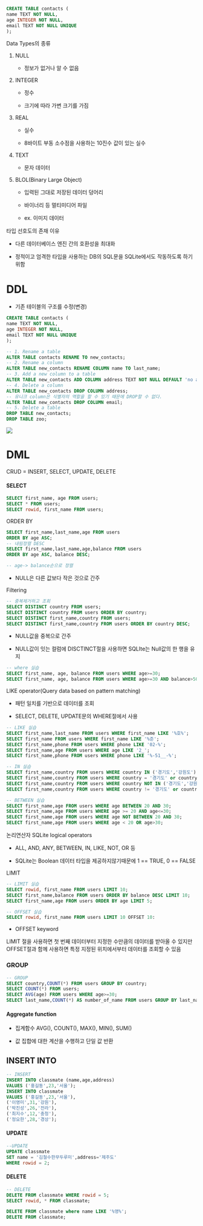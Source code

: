 ```sql
CREATE TABLE contacts (
name TEXT NOT NULL,
age INTEGER NOT NULL,
email TEXT NOT NULL UNIQUE
);
```

Data Types의 종류

1. NULL
   
   - 정보가 없거나 알 수 없음 

2. INTEGER
   
   - 정수
   
   - 크기에 따라 가변 크기를 가짐

3. REAL
   
   - 실수
   
   - 8바이트 부동 소수점을 사용하는 10진수 값이 있는 실수

4. TEXT
   
   - 문자 데이터

5. BLOL(Binary Large Object)
   
   - 입력된 그대로 저장된 데이터 덩어리
   
   - 바이너리 등 멀티미디어 파일
   
   - ex. 이미지 데이터   

타입 선호도의 존재 이유 

- 다른 데이터베이스 엔진 간의 호환성을 최대화

- 정적이고 엄격한 타입을 사용하는 DB의 SQL문을 SQLite에서도 작동하도록 하기 위함

# DDL

- 기존 테이블의 구조를 수정(변경)

```sql
CREATE TABLE contacts (
name TEXT NOT NULL,
age INTEGER NOT NULL,
email TEXT NOT NULL UNIQUE
);

-- 1. Rename a table
ALTER TABLE contacts RENAME TO new_contacts;
-- 2. Rename a column
ALTER TABLE new_contacts RENAME COLUMN name TO last_name;
-- 3. Add a new column to a table
ALTER TABLE new_contacts ADD COLUMN address TEXT NOT NULL DEFAULT 'no address';
-- 4. Delete a column
ALTER TABLE new_contacts DROP COLUMN address;
-- 유니크 column은 식별자의 역할을 할 수 있기 때문에 DROP할 수 없다.
ALTER TABLE new_contacts DROP COLUMN email;
-- 5. Delete a table
DROP TABLE new_contacts;
DROP TABLE zoo;
```

![](C:\Users\wogns\AppData\Roaming\marktext\images\2022-10-04-17-39-09-image.png)

# DML

CRUD  = INSERT, SELECT, UPDATE, DELETE

#### SELECT

```sql
SELECT first_name, age FROM users;
SELECT * FROM users;
SELECT rowid, first_name FROM users;
```

ORDER BY

```sql
SELECT first_name,last_name,age FROM users
ORDER BY age ASC;
-- 내림정렬 DESC
SELECT first_name,last_name,age,balance FROM users
ORDER BY age ASC, balance DESC;

-- age-> balance순으로 정렬
```

- NULL은 다른 값보다 작은 것으로 간주

Filtering

```sql
-- 중복제거하고 조회
SELECT DISTINCT country FROM users;
SELECT DISTINCT country FROM users ORDER BY country;
SELECT DISTINCT first_name,country FROM users;
SELECT DISTINCT first_name,country FROM users ORDER BY country DESC;
```

- NULL값을 중복으로 간주 

- NULL값이 잇는 컬럼에 DISCTINCT절을 사용하면 SQLIte는 Null값의 한 행을 유지

```sql
-- where 실습
SELECT first_name, age, balance FROM users WHERE age>=30;
SELECT first_name, age, balance FROM users WHERE age>=30 AND balance>500000;
```

LIKE operator(Query data based on pattern matching)

- 패턴 일치를 기반으로 데이터를 조회

- SELECT, DELETE, UPDATE문의 WHERE절에서 사용

```sql
-- LIKE 실습
SELECT first_name,last_name FROM users WHERE first_name LIKE '%호%';
SELECT first_name FROM users WHERE first_name LIKE '%준';
SELECT first_name,phone FROM users WHERE phone LIKE '02-%';
SELECT first_name,age FROM users WHERE age LIKE '2_';
SELECT first_name,phone FROM users WHERE phone LIKE '%-51__-%';
```

```sql
-- IN 실습 
SELECT first_name,country FROM users WHERE country IN ('경기도','강원도');
SELECT first_name,country FROM users WHERE country = '경기도' or country = '강원도';
SELECT first_name,country FROM users WHERE country NOT IN ('경기도','강원도');
SELECT first_name,country FROM users WHERE country != '경기도' or country != '강원도';
```

```sql
-- BETWEEN 실습
SELECT first_name,age FROM users WHERE age BETWEEN 20 AND 30;
SELECT first_name,age FROM users WHERE age >= 20 AND age<=30;
SELECT first_name,age FROM users WHERE age NOT BETWEEN 20 AND 30;
SELECT first_name,age FROM users WHERE age < 20 OR age>30;
```

논리연산자 SQLite logical operators

- ALL, AND, ANY, BETWEEN, IN, LIKE, NOT, OR 등

- SQLite는 Boolean 데이터 타입을 제공하지않기때문에 1 == TRUE, 0 == FALSE



LIMIT 

```sql
-- LIMIT 실습
SELECT rowid, first_name FROM users LIMIT 10;
SELECT first_name,balance FROM users ORDER BY balance DESC LIMIT 10;
SELECT first_name,age FROM users ORDER BY age LIMIT 5;

-- OFFSET 실습
SELECT rowid, first_name FROM users LIMIT 10 OFFSET 10:
```

- OFFSET keyword

LIMIT 절을 사용하면 첫 번째 데이터부터 지정한 수만큼의 데이터를 받아올 수 있지만 OFFSET절과 함께 사용하면 특정 지정된 위치에서부터 데이터를 조회할 수 있음



### GROUP

```sql
-- GROUPSELECT country,COUNT(*) FROM users GROUP BY country;
SELECT COUNT(*) FROM users;
SELECT AVG(age) FROM users WHERE age>=30;
SELECT last_name,COUNT(*) AS number_of_name FROM users GROUP BY last_name;;
```

#### Aggregate function

- 집계함수 AVG(), COUNT(), MAX(), MIN(), SUM()

- 값 집합에 대한 계산을 수행하고 단일 값 반환 





## INSERT INTO

```sql
-- INSERT
INSERT INTO classmate (name,age,address) 
VALUES ('홍길동',23,'서울');
INSERT INTO classmate
VALUES ('홍길동',23,'서울'),
('이영미',31,'강원'),
('박진성',26,'전라'),
('최지수',12,'충청'),
('정요한',28,'경상');
```



#### UPDATE

```sql
--UPDATE
UPDATE classmate
SET name = '김철수한무두루미',address='제주도'
WHERE rowid = 2;
```



#### DELETE

```sql
-- DELETE
DELETE FROM classmate WHERE rowid = 5;
SELECT rowid, * FROM classmate;

DELETE FROM classmate where name LIKE '%영%';
DELETE FROM classmate;
```
